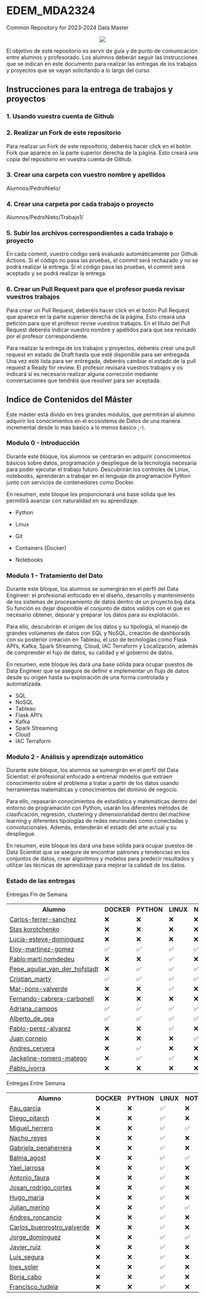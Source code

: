 # EDEM_MDA2324
Common Repository for 2023-2024 Data Master

<div align=center><img src="https://edem.eu/wp-content/uploads/2019/11/peces_edem.png" /></div>

El objetivo de este repositorio es servir de guía y de punto de comunicación entre alumnos y profesorado. Los alumnos deberán seguir las instrucciones que se indican en este documento para realizar las entregas de los trabajos y proyectos que se vayan solicitando a lo largo del curso.

## Instrucciones para la entrega de trabajos y proyectos

### 1. Usando vuestra cuenta de Github
### 2. Realizar un Fork de este repositorio

Para realizar un Fork de este repositorio, deberéis hacer click en el botón Fork que aparece en la parte superior derecha de la página. Esto creará una copia del repositorio en vuestra cuenta de Github.

### 3. Crear una carpeta con vuestro nombre y apellidos

Alumnos/PedroNieto/

### 4. Crear una carpeta por cada trabajo o proyecto

Alumnos/PedroNieto/Trabajo1/

### 5. Subir los archivos correspondientes a cada trabajo o proyecto

En cada commit, vuestro código será evaluado automáticamente por Github Actions. Si el código no pasa las pruebas, el commit será rechazado y no se podrá realizar la entrega. Si el código pasa las pruebas, el commit será aceptado y se podrá realizar la entrega.


### 6. Crear un Pull Request para que el profesor pueda revisar vuestros trabajos

Para crear un Pull Request, deberéis hacer click en el botón Pull Request que aparece en la parte superior derecha de la página. Esto creará una petición para que el profesor revise vuestros trabajos. En el título del Pull Request deberéis indicar vuestro nombre y apellidos para que sea revisado por el profesor correspondiente.

Para realizar la entrega de los trabajos y proyectos, deberéis crear una pull request en estado de Draft hasta que esté disponible para ser entregada. Una vez esté lista para ser entregada, deberéis cambiar el estado de la pull request a Ready for review. El profesor revisará vuestros trabajos y os indicará si es necesario realizar alguna corrección mediante conversaciones que tendréis que resolver para ser aceptada.

## Indice de Contenidos del Máster

Este máster está divido en tres grandes módulos, que permitirán al alumno adquirir los conocimientos en el ecosistema de Datos de una manera incremental desde lo más básico a lo menos básico ;-).

### Modulo 0 - Introducción 
Durante este bloque, los alumnos se centrarán en adquirir conocimientos básicos sobre datos, programación y despliegue de la tecnología necesaria para poder ejecutar el trabajo futuro. Descubrirán los controles de Linux, notebooks, aprenderán a trabajar en el lenguaje de programación Python junto con servicios de contenedores como Docker.

En resumen, este bloque les proporcionará una base sólida que les permitirá avanzar con naturalidad en su aprendizaje.

- Python

- Linux

- Git

- Containers (Docker)

- Notebooks

### Modulo 1 - Tratamiento del Dato
Durante este bloque, los alumnos se sumergirán en el perfil del Data Engineer: el profesional enfocado en el diseño, desarrollo y mantenimiento de los sistemas de procesamiento de datos dentro de un proyecto big data. Su función es dejar disponible el conjunto de datos validos con el que es necesario obtener, depurar y preparar los datos para su explotación.

Para ello, descubrirán el origen de los datos y su tipología, el manejo de grandes volúmenes de datos con SQL y NoSQL, creación de dashborads con su posterior creación en Tableau, el uso de tecnologías como Flask API’s, Kafka, Spark Streaming, Cloud, IAC Terraform y Localización, además de comprender el fujo de datos, su calidad y el gobierno de datos.

En resumen, este bloque les dará una base sólida para ocupar puestos de Data Engineer que se asegure de definir e implementar un flujo de datos desde su origen hasta su exploración de una forma controlada y automatizada.

- SQL
- NoSQL
- Tableau
- Flask API’s
- Kafka
- Spark Streaming
- Cloud
- IAC Terraform


### Modulo 2 - Análisis y aprendizaje automático

Durante este bloque, los alumnos se sumergirán en el perfil del Data Scientist: el profesional enfocado a entrenar modelos que extraen conocimiento sobre el problema a tratar a partir de los datos usando herramientas matemáticas y conocimientos del dominio de negocio.

Para ello, repasarán conocimientos de estadística y matemáticas dentro del entorno de programación con Python, usarán los diferentes métodos de clasificación, regresión, clustering y dimensionalidad dentro del machine learning y diferentes tipologías de redes neuronales como conectadas y convolucionales. Además, entenderán el estado del arte actual y su despliegue.

En resumen, este bloque les dará una base sólida para ocupar puestos de Data Scientist que se asegure de encontrar patrones y tendencias en los conjuntos de datos, crear algoritmos y modelos para predecir resultados y utilizar las técnicas de aprendizaje para mejorar la calidad de los datos.

### Estado de las entregas
Entregas Fin de Semana
<table><tr><th>Alumno</th><th>DOCKER</th><th>PYTHON</th><th>LINUX</th><th>NOTEBOOKS</th><th>AHORCADO</th><th>SQL</th></tr><tr><td><a href='https://github.com/a10pepo/EDEM_MDA2324/tree/main/Alumnos/FS/CARLOS-FERRER-SANCHEZ'>Carlos-ferrer-sanchez</a></td><td>❌</td><td>❌</td><td>❌</td><td>❌</td><td>✅</td><td>❌</td></tr><tr><td><a href='https://github.com/a10pepo/EDEM_MDA2324/tree/main/Alumnos/FS/Stas Korotchenko'>Stas korotchenko</a></td><td>❌</td><td>❌</td><td>❌</td><td>❌</td><td>✅</td><td>✅</td></tr><tr><td><a href='https://github.com/a10pepo/EDEM_MDA2324/tree/main/Alumnos/FS/Lucía-Esteve-Domínguez'>Lucía-esteve-domínguez</a></td><td>❌</td><td>❌</td><td>❌</td><td>❌</td><td>✅</td><td>❌</td></tr><tr><td><a href='https://github.com/a10pepo/EDEM_MDA2324/tree/main/Alumnos/FS/ELOY-MARTINEZ-GOMEZ'>Eloy-martinez-gomez</a></td><td>✅</td><td>✅</td><td>✅</td><td>✅</td><td>✅</td><td>❌</td></tr><tr><td><a href='https://github.com/a10pepo/EDEM_MDA2324/tree/main/Alumnos/FS/Pablo Martí Nomdedeu'>Pablo martí nomdedeu</a></td><td>❌</td><td>❌</td><td>✅</td><td>❌</td><td>✅</td><td>❌</td></tr><tr><td><a href='https://github.com/a10pepo/EDEM_MDA2324/tree/main/Alumnos/FS/Pepe_Aguilar_van_der_Hofstadt'>Pepe_aguilar_van_der_hofstadt</a></td><td>❌</td><td>✅</td><td>✅</td><td>✅</td><td>✅</td><td>❌</td></tr><tr><td><a href='https://github.com/a10pepo/EDEM_MDA2324/tree/main/Alumnos/FS/CRISTIAN_MARTY'>Cristian_marty</a></td><td>✅</td><td>✅</td><td>✅</td><td>✅</td><td>✅</td><td>✅</td></tr><tr><td><a href='https://github.com/a10pepo/EDEM_MDA2324/tree/main/Alumnos/FS/MAR-PONS-VALVERDE'>Mar-pons-valverde</a></td><td>❌</td><td>❌</td><td>✅</td><td>❌</td><td>✅</td><td>❌</td></tr><tr><td><a href='https://github.com/a10pepo/EDEM_MDA2324/tree/main/Alumnos/FS/FERNANDO-CABRERA-CARBONELL'>Fernando-cabrera-carbonell</a></td><td>❌</td><td>❌</td><td>❌</td><td>❌</td><td>❌</td><td>❌</td></tr><tr><td><a href='https://github.com/a10pepo/EDEM_MDA2324/tree/main/Alumnos/FS/Adriana_Campos'>Adriana_campos</a></td><td>✅</td><td>✅</td><td>✅</td><td>✅</td><td>✅</td><td>❌</td></tr><tr><td><a href='https://github.com/a10pepo/EDEM_MDA2324/tree/main/Alumnos/FS/ALBERTO_DE_GEA'>Alberto_de_gea</a></td><td>✅</td><td>✅</td><td>✅</td><td>✅</td><td>✅</td><td>✅</td></tr><tr><td><a href='https://github.com/a10pepo/EDEM_MDA2324/tree/main/Alumnos/FS/PABLO-PEREZ-ALVAREZ'>Pablo-perez-alvarez</a></td><td>❌</td><td>❌</td><td>✅</td><td>❌</td><td>✅</td><td>❌</td></tr><tr><td><a href='https://github.com/a10pepo/EDEM_MDA2324/tree/main/Alumnos/FS/JUAN CORNEJO'>Juan cornejo</a></td><td>❌</td><td>❌</td><td>❌</td><td>✅</td><td>✅</td><td>❌</td></tr><tr><td><a href='https://github.com/a10pepo/EDEM_MDA2324/tree/main/Alumnos/FS/ANDRES_CERVERA'>Andres_cervera</a></td><td>❌</td><td>✅</td><td>❌</td><td>❌</td><td>❌</td><td>❌</td></tr><tr><td><a href='https://github.com/a10pepo/EDEM_MDA2324/tree/main/Alumnos/FS/JACKELINE-ROMERO-MATEGO'>Jackeline-romero-matego</a></td><td>❌</td><td>✅</td><td>✅</td><td>❌</td><td>✅</td><td>❌</td></tr><tr><td><a href='https://github.com/a10pepo/EDEM_MDA2324/tree/main/Alumnos/FS/Pablo_Ivorra'>Pablo_ivorra</a></td><td>❌</td><td>❌</td><td>❌</td><td>❌</td><td>❌</td><td>❌</td></tr></table>

Entregas Entre Semana
<table><tr><th>Alumno</th><th>DOCKER</th><th>PYTHON</th><th>LINUX</th><th>NOTEBOOKS</th><th>AHORCADO</th><th>SQL</th></tr><tr><td><a href='https://github.com/a10pepo/EDEM_MDA2324/tree/main/Alumnos/ES/Pau_Garcia'>Pau_garcia</a></td><td>❌</td><td>❌</td><td>✅</td><td>❌</td><td>❌</td><td>❌</td></tr><tr><td><a href='https://github.com/a10pepo/EDEM_MDA2324/tree/main/Alumnos/ES/Diego_Pitarch'>Diego_pitarch</a></td><td>❌</td><td>❌</td><td>✅</td><td>❌</td><td>❌</td><td>❌</td></tr><tr><td><a href='https://github.com/a10pepo/EDEM_MDA2324/tree/main/Alumnos/ES/Miguel_Herrero'>Miguel_herrero</a></td><td>❌</td><td>❌</td><td>✅</td><td>✅</td><td>❌</td><td>❌</td></tr><tr><td><a href='https://github.com/a10pepo/EDEM_MDA2324/tree/main/Alumnos/ES/NACHO_REYES'>Nacho_reyes</a></td><td>❌</td><td>❌</td><td>✅</td><td>❌</td><td>❌</td><td>❌</td></tr><tr><td><a href='https://github.com/a10pepo/EDEM_MDA2324/tree/main/Alumnos/ES/Gabriela_Penaherrera'>Gabriela_penaherrera</a></td><td>❌</td><td>❌</td><td>✅</td><td>❌</td><td>❌</td><td>❌</td></tr><tr><td><a href='https://github.com/a10pepo/EDEM_MDA2324/tree/main/Alumnos/ES/BALMA_AGOST'>Balma_agost</a></td><td>❌</td><td>❌</td><td>✅</td><td>✅</td><td>❌</td><td>❌</td></tr><tr><td><a href='https://github.com/a10pepo/EDEM_MDA2324/tree/main/Alumnos/ES/Yael_Larrosa'>Yael_larrosa</a></td><td>❌</td><td>❌</td><td>✅</td><td>❌</td><td>❌</td><td>❌</td></tr><tr><td><a href='https://github.com/a10pepo/EDEM_MDA2324/tree/main/Alumnos/ES/ANTONIO_FAURA'>Antonio_faura</a></td><td>❌</td><td>❌</td><td>✅</td><td>❌</td><td>❌</td><td>❌</td></tr><tr><td><a href='https://github.com/a10pepo/EDEM_MDA2324/tree/main/Alumnos/ES/Josan_Rodrigo_Cortes'>Josan_rodrigo_cortes</a></td><td>❌</td><td>❌</td><td>✅</td><td>❌</td><td>❌</td><td>❌</td></tr><tr><td><a href='https://github.com/a10pepo/EDEM_MDA2324/tree/main/Alumnos/ES/HUGO_MARIA'>Hugo_maria</a></td><td>❌</td><td>❌</td><td>✅</td><td>❌</td><td>❌</td><td>❌</td></tr><tr><td><a href='https://github.com/a10pepo/EDEM_MDA2324/tree/main/Alumnos/ES/JULIAN_MERINO'>Julian_merino</a></td><td>❌</td><td>❌</td><td>✅</td><td>✅</td><td>❌</td><td>❌</td></tr><tr><td><a href='https://github.com/a10pepo/EDEM_MDA2324/tree/main/Alumnos/ES/ANDRES_RONCANCIO'>Andres_roncancio</a></td><td>❌</td><td>❌</td><td>✅</td><td>❌</td><td>❌</td><td>❌</td></tr><tr><td><a href='https://github.com/a10pepo/EDEM_MDA2324/tree/main/Alumnos/ES/CARLOS_BUENROSTRO_VALVERDE'>Carlos_buenrostro_valverde</a></td><td>❌</td><td>❌</td><td>✅</td><td>❌</td><td>❌</td><td>❌</td></tr><tr><td><a href='https://github.com/a10pepo/EDEM_MDA2324/tree/main/Alumnos/ES/Jorge_Dominguez'>Jorge_dominguez</a></td><td>❌</td><td>❌</td><td>✅</td><td>✅</td><td>❌</td><td>❌</td></tr><tr><td><a href='https://github.com/a10pepo/EDEM_MDA2324/tree/main/Alumnos/ES/Javier_Ruiz'>Javier_ruiz</a></td><td>❌</td><td>❌</td><td>✅</td><td>❌</td><td>❌</td><td>❌</td></tr><tr><td><a href='https://github.com/a10pepo/EDEM_MDA2324/tree/main/Alumnos/ES/Luis_Segura'>Luis_segura</a></td><td>❌</td><td>❌</td><td>✅</td><td>❌</td><td>❌</td><td>❌</td></tr><tr><td><a href='https://github.com/a10pepo/EDEM_MDA2324/tree/main/Alumnos/ES/INES_SOLER'>Ines_soler</a></td><td>❌</td><td>❌</td><td>✅</td><td>❌</td><td>❌</td><td>❌</td></tr><tr><td><a href='https://github.com/a10pepo/EDEM_MDA2324/tree/main/Alumnos/ES/BORJA_CABO'>Borja_cabo</a></td><td>❌</td><td>❌</td><td>✅</td><td>❌</td><td>❌</td><td>❌</td></tr><tr><td><a href='https://github.com/a10pepo/EDEM_MDA2324/tree/main/Alumnos/ES/Francisco_Tudela'>Francisco_tudela</a></td><td>❌</td><td>❌</td><td>✅</td><td>❌</td><td>❌</td><td>❌</td></tr></table>
